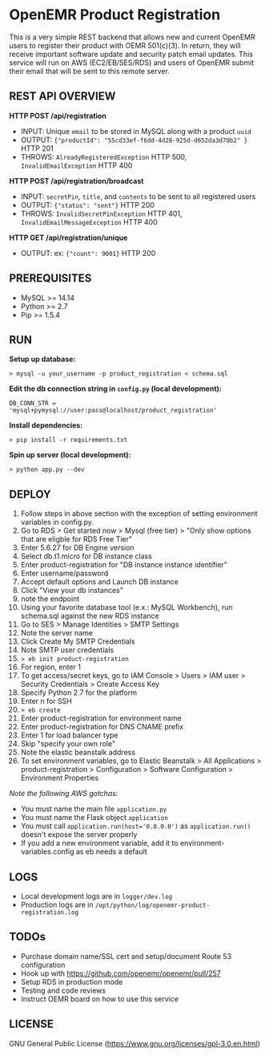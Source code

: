 # OpenEMR Product Registration

This is a very simple REST backend that allows new and current OpenEMR users to register their product with OEMR 501(c)(3). In return, they will receive important software update and security patch email updates. This service will run on AWS (EC2/EB/SES/RDS) and users of OpenEMR submit their email that will be sent to this remote server.

## REST API OVERVIEW

__HTTP POST /api/registration__
- INPUT: Unique `email` to be stored in MySQL along with a product `uuid`
- OUTPUT: `{"productId": "55cd33ef-f6dd-4d28-925d-d652da3d70b2" }` HTTP 201
- THROWS: `AlreadyRegisteredException` HTTP 500, `InvalidEmailException` HTTP 400

__HTTP POST /api/registration/broadcast__
- INPUT: `secretPin`, `title`, and `contents` to be sent to all registered users
- OUTPUT: `{"status": "sent"}` HTTP 200
- THROWS: `InvalidSecretPinException` HTTP 401, `InvalidEmailMessageException` HTTP 400

__HTTP GET /api/registration/unique__
- OUTPUT: ex: `{"count": 9001}` HTTP 200

## PREREQUISITES

- MySQL >= 14.14
- Python >= 2.7
- Pip >= 1.5.4

## RUN

__Setup up database:__

```
> mysql -u your_username -p product_registration < schema.sql
```

__Edit the db connection string in `config.py` (local development):__
```
DB_CONN_STR = 'mysql+pymysql://user:pass@localhost/product_registration'
```

__Install dependencies:__

```
> pip install -r requirements.txt
```

__Spin up server (local development):__

```
> python app.py --dev
```

## DEPLOY

1. Follow steps in above section with the exception of setting environment variables in config.py.
2. Go to RDS > Get started now > Mysql (free tier) > "Only show options that are eligble for RDS Free Tier"
3. Enter 5.6.27 for DB Engine version
4. Select db.t1.micro for DB instance class
5. Enter product-registration for "DB instance instance identifier"
6. Enter username/password
7. Accept default options and Launch DB instance
8. Click "View your db instances"
9. note the endpoint
10. Using your favorite database tool (e.x.: MySQL Workbench), run schema.sql against the new RDS instance
11. Go to SES > Manage Identities > SMTP Settings
12. Note the server name
13. Click Create My SMTP Credentials
14. Note SMTP user credentials
15. `> eb init product-registration`
16. For region, enter 1
17. To get access/secret keys, go to IAM Console > Users > IAM user > Security Credentials > Create Access Key
19. Specify Python 2.7 for the platform
20. Enter n for SSH
21. `> eb create`
22. Enter product-registration for environment name
23. Enter product-registration for DNS CNAME prefix
24. Enter 1 for load balancer type
25. Skip "specify your own role"
26. Note the elastic beanstalk address
27. To set environment variables, go to Elastic Beanstalk > All Applications > product-registration > Configuration > Software Configuration > Environment Properties

_Note the following AWS gotchas:_
- You must name the main file `application.py`
- You must name the Flask object `application`
- You must call `application.run(host='0.0.0.0')` as `application.run()` doesn't expose the server properly
- If you add a new environment variable, add it to environment-variables.config as eb needs a default

## LOGS

- Local development logs are in `logger/dev.log`
- Production logs are in `/opt/python/log/openemr-product-registration.log`

## TODOs
- Purchase domain name/SSL cert and setup/document Route 53 configuration
- Hook up with https://github.com/openemr/openemr/pull/257
- Setup RDS in production mode
- Testing and code reviews
- Instruct OEMR board on how to use this service

## LICENSE

GNU General Public License (https://www.gnu.org/licenses/gpl-3.0.en.html)
